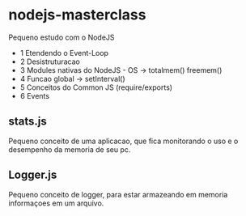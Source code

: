 # nodejs-masterclass
Pequeno estudo com o NodeJS

- 1 Etendendo o Event-Loop
- 2 Desistruturacao
- 3 Modules nativas do NodeJS - OS -> totalmem() freemem()
- 4 Funcao global -> setInterval()
- 5 Conceitos do Common JS (require/exports) 
- 6 Events

## stats.js
Pequeno conceito de uma aplicacao, que fica monitorando o uso e o desempenho da memoria de seu pc.

## Logger.js
Pequeno conceito de logger, para estar armazeando em memoria informaçoes em um arquivo. 